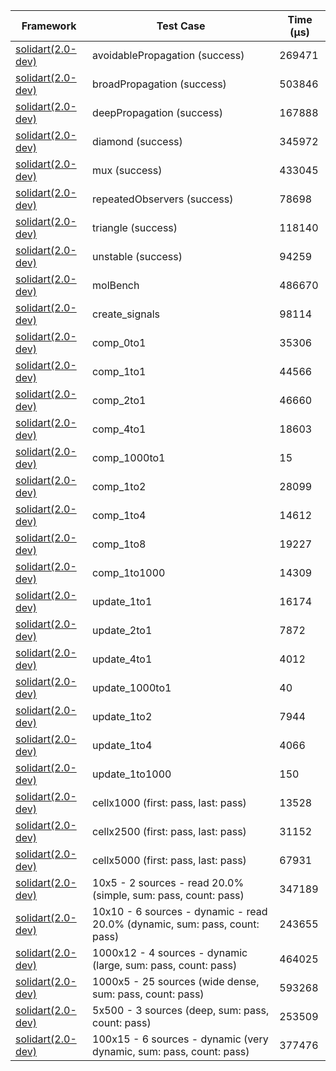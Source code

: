 | Framework | Test Case | Time (μs) |
| --- | --- | --- |
| [solidart(2.0-dev)](https://github.com/nank1ro/solidart/tree/dev) | avoidablePropagation (success) | 269471 |
| [solidart(2.0-dev)](https://github.com/nank1ro/solidart/tree/dev) | broadPropagation (success) | 503846 |
| [solidart(2.0-dev)](https://github.com/nank1ro/solidart/tree/dev) | deepPropagation (success) | 167888 |
| [solidart(2.0-dev)](https://github.com/nank1ro/solidart/tree/dev) | diamond (success) | 345972 |
| [solidart(2.0-dev)](https://github.com/nank1ro/solidart/tree/dev) | mux (success) | 433045 |
| [solidart(2.0-dev)](https://github.com/nank1ro/solidart/tree/dev) | repeatedObservers (success) | 78698 |
| [solidart(2.0-dev)](https://github.com/nank1ro/solidart/tree/dev) | triangle (success) | 118140 |
| [solidart(2.0-dev)](https://github.com/nank1ro/solidart/tree/dev) | unstable (success) | 94259 |
| [solidart(2.0-dev)](https://github.com/nank1ro/solidart/tree/dev) | molBench | 486670 |
| [solidart(2.0-dev)](https://github.com/nank1ro/solidart/tree/dev) | create_signals | 98114 |
| [solidart(2.0-dev)](https://github.com/nank1ro/solidart/tree/dev) | comp_0to1 | 35306 |
| [solidart(2.0-dev)](https://github.com/nank1ro/solidart/tree/dev) | comp_1to1 | 44566 |
| [solidart(2.0-dev)](https://github.com/nank1ro/solidart/tree/dev) | comp_2to1 | 46660 |
| [solidart(2.0-dev)](https://github.com/nank1ro/solidart/tree/dev) | comp_4to1 | 18603 |
| [solidart(2.0-dev)](https://github.com/nank1ro/solidart/tree/dev) | comp_1000to1 | 15 |
| [solidart(2.0-dev)](https://github.com/nank1ro/solidart/tree/dev) | comp_1to2 | 28099 |
| [solidart(2.0-dev)](https://github.com/nank1ro/solidart/tree/dev) | comp_1to4 | 14612 |
| [solidart(2.0-dev)](https://github.com/nank1ro/solidart/tree/dev) | comp_1to8 | 19227 |
| [solidart(2.0-dev)](https://github.com/nank1ro/solidart/tree/dev) | comp_1to1000 | 14309 |
| [solidart(2.0-dev)](https://github.com/nank1ro/solidart/tree/dev) | update_1to1 | 16174 |
| [solidart(2.0-dev)](https://github.com/nank1ro/solidart/tree/dev) | update_2to1 | 7872 |
| [solidart(2.0-dev)](https://github.com/nank1ro/solidart/tree/dev) | update_4to1 | 4012 |
| [solidart(2.0-dev)](https://github.com/nank1ro/solidart/tree/dev) | update_1000to1 | 40 |
| [solidart(2.0-dev)](https://github.com/nank1ro/solidart/tree/dev) | update_1to2 | 7944 |
| [solidart(2.0-dev)](https://github.com/nank1ro/solidart/tree/dev) | update_1to4 | 4066 |
| [solidart(2.0-dev)](https://github.com/nank1ro/solidart/tree/dev) | update_1to1000 | 150 |
| [solidart(2.0-dev)](https://github.com/nank1ro/solidart/tree/dev) | cellx1000 (first: pass, last: pass) | 13528 |
| [solidart(2.0-dev)](https://github.com/nank1ro/solidart/tree/dev) | cellx2500 (first: pass, last: pass) | 31152 |
| [solidart(2.0-dev)](https://github.com/nank1ro/solidart/tree/dev) | cellx5000 (first: pass, last: pass) | 67931 |
| [solidart(2.0-dev)](https://github.com/nank1ro/solidart/tree/dev) | 10x5 - 2 sources - read 20.0% (simple, sum: pass, count: pass) | 347189 |
| [solidart(2.0-dev)](https://github.com/nank1ro/solidart/tree/dev) | 10x10 - 6 sources - dynamic - read 20.0% (dynamic, sum: pass, count: pass) | 243655 |
| [solidart(2.0-dev)](https://github.com/nank1ro/solidart/tree/dev) | 1000x12 - 4 sources - dynamic (large, sum: pass, count: pass) | 464025 |
| [solidart(2.0-dev)](https://github.com/nank1ro/solidart/tree/dev) | 1000x5 - 25 sources (wide dense, sum: pass, count: pass) | 593268 |
| [solidart(2.0-dev)](https://github.com/nank1ro/solidart/tree/dev) | 5x500 - 3 sources (deep, sum: pass, count: pass) | 253509 |
| [solidart(2.0-dev)](https://github.com/nank1ro/solidart/tree/dev) | 100x15 - 6 sources - dynamic (very dynamic, sum: pass, count: pass) | 377476 |
